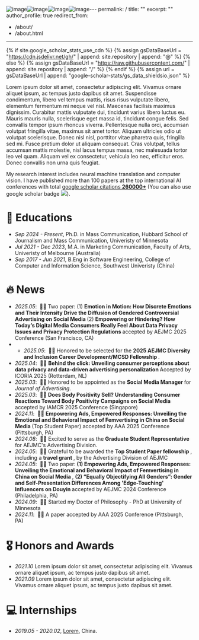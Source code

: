 ![image](https://github.com/user-attachments/assets/fa827f39-50e7-466e-afbd-41387891ec90)![image](https://github.com/user-attachments/assets/d3fba8aa-0f65-42d3-b51a-022ca63e666d)![image](https://github.com/user-attachments/assets/7b951b09-36be-4451-8999-589be18a585d)![image](https://github.com/user-attachments/assets/1af353d0-72c3-4b20-8eca-aa39a9eaadc3)---
permalink: /
title: ""
excerpt: ""
author_profile: true
redirect_from: 
  - /about/
  - /about.html
---

{% if site.google_scholar_stats_use_cdn %}
{% assign gsDataBaseUrl = "https://cdn.jsdelivr.net/gh/" | append: site.repository | append: "@" %}
{% else %}
{% assign gsDataBaseUrl = "https://raw.githubusercontent.com/" | append: site.repository | append: "/" %}
{% endif %}
{% assign url = gsDataBaseUrl | append: "google-scholar-stats/gs_data_shieldsio.json" %}

<span class='anchor' id='about-me'></span>

Lorem ipsum dolor sit amet, consectetur adipiscing elit. Vivamus ornare aliquet ipsum, ac tempus justo dapibus sit amet. Suspendisse condimentum, libero vel tempus mattis, risus risus vulputate libero, elementum fermentum mi neque vel nisl. Maecenas facilisis maximus dignissim. Curabitur mattis vulputate dui, tincidunt varius libero luctus eu. Mauris mauris nulla, scelerisque eget massa id, tincidunt congue felis. Sed convallis tempor ipsum rhoncus viverra. Pellentesque nulla orci, accumsan volutpat fringilla vitae, maximus sit amet tortor. Aliquam ultricies odio ut volutpat scelerisque. Donec nisl nisl, porttitor vitae pharetra quis, fringilla sed mi. Fusce pretium dolor ut aliquam consequat. Cras volutpat, tellus accumsan mattis molestie, nisl lacus tempus massa, nec malesuada tortor leo vel quam. Aliquam vel ex consectetur, vehicula leo nec, efficitur eros. Donec convallis non urna quis feugiat.

My research interest includes neural machine translation and computer vision. I have published more than 100 papers at the top international AI conferences with total <a href='https://scholar.google.com/citations?user=DhtAFkwAAAAJ'>google scholar citations <strong><span id='total_cit'>260000+</span></strong></a> (You can also use google scholar badge <a href='https://scholar.google.com/citations?user=DhtAFkwAAAAJ'><img src="https://img.shields.io/endpoint?url={{ url | url_encode }}&logo=Google%20Scholar&labelColor=f6f6f6&color=9cf&style=flat&label=citations"></a>).

# 📖 Educations
- *Sep 2024 - Present*, Ph.D. in Mass Communication, Hubbard School of Journalism and Mass Communication, Univeristy of Minnesota
- *Jul 2021 - Dec 2023*, M.A. in Marketing Communication, Faculty of Arts, Univeristy of Melbourne (Australia)
- *Sep 2017 - Jun 2021*, B.Eng in Software Engineering, College of Computer and Information Science, Southwest Univeristy (China)

# 🔥 News
- *2025.05*: &nbsp;🎉🎉 Two paper: (1) <strong> Emotion in Motion: How Discrete Emotions and Their Intensity Drive the Diffusion of Gendered Controversial Advertising on Social Media </strong> (2) <strong> Empowering or Hindering? How Today’s Digital Media Consumers Really Feel About Data Privacy Issues and Privacy Protection Regulations </strong> accepted by AEJMC 2025 Conference (San Francisco, CA)
- - *2025.05*: &nbsp;🎉🎉 Honored to be selected for the <strong> 2025 AEJMC Diversity and Inclusion Career Development/MCSD Fellowship </strong>.
- *2025.04*: &nbsp;🎉🎉 <strong> Behind the click: Unveiling consumer perceptions about data privacy and data-driven advertising personalization </strong> Accepted by ICORIA 2025 (Rotterdam, NL)
- *2025.03*: &nbsp;🎉🎉 Honored to be appointed as the <strong> Social Media Manager </strong> for *Journal of Advertising*.
- *2025.03*: &nbsp;🎉🎉 <strong> Does Body Positivity Sell? Understanding Consumer Reactions Toward Body Positivity Campaigns on Social Media </strong> accepted by IAMCR 2025 Conference (Singapore)
- *2024.11*: &nbsp;🎉🎉 <strong> Empowering Ads, Empowered Responses: Unveiling the Emotional and Behavioral Impact of Femvertising in China on Social Media </strong> (Top Student Paper)  accepted by AAA 2025 Conference (Pittsburgh, PA)
- *2024.08*: &nbsp;🎉🎉 Excited to serve as the <strong> Graduate Student Representative </strong> for AEJMC's Advertising Division.
- *2024.05*: &nbsp;🎉🎉 Grateful to be awarded the <strong> Top Student Paper fellowship </strong>, including a <strong> travel grant </strong>, by the Advertising Division of AEJMC
- *2024.05*: &nbsp;🎉🎉 Two paper:<strong> (1) Empowering Ads, Empowered Responses: Unveiling the Emotional and Behavioral Impact of Femvertising in China on Social Media </strong>, <strong>(2) “Equally Objectifying All Genders”: Gender and Self-Presentation Differences Among 'Edge-Touching' Influencers on Douyin </strong> accepted by AEJMC 2024 Conference (Philadelphia, PA)
- *2024.09*: &nbsp;🎉🎉 Started my Doctor of Philosophy - PhD at University of Minnesota
- *2024.11*: &nbsp;🎉🎉 A paper accepted by AAA 2025 Conference (Pittsburgh, PA)

<!--
# 📝 Publications 

<div class='paper-box'><div class='paper-box-image'><div><div class="badge">CVPR 2016</div><img src='images/500x300.png' alt="sym" width="100%"></div></div>
<div class='paper-box-text' markdown="1">

[Deep Residual Learning for Image Recognition](https://openaccess.thecvf.com/content_cvpr_2016/papers/He_Deep_Residual_Learning_CVPR_2016_paper.pdf)

**Kaiming He**, Xiangyu Zhang, Shaoqing Ren, Jian Sun

[**Project**](https://scholar.google.com/citations?view_op=view_citation&hl=zh-CN&user=DhtAFkwAAAAJ&citation_for_view=DhtAFkwAAAAJ:ALROH1vI_8AC) <strong><span class='show_paper_citations' data='DhtAFkwAAAAJ:ALROH1vI_8AC'></span></strong>
- Lorem ipsum dolor sit amet, consectetur adipiscing elit. Vivamus ornare aliquet ipsum, ac tempus justo dapibus sit amet. 
</div>
</div>

- [Lorem ipsum dolor sit amet, consectetur adipiscing elit. Vivamus ornare aliquet ipsum, ac tempus justo dapibus sit amet](https://github.com), A, B, C, **CVPR 2020**
-->


# 🎖 Honors and Awards
- *2021.10* Lorem ipsum dolor sit amet, consectetur adipiscing elit. Vivamus ornare aliquet ipsum, ac tempus justo dapibus sit amet. 
- *2021.09* Lorem ipsum dolor sit amet, consectetur adipiscing elit. Vivamus ornare aliquet ipsum, ac tempus justo dapibus sit amet. 

<!-- 
# 💬 Invited Talks
- *2021.06*, Lorem ipsum dolor sit amet, consectetur adipiscing elit. Vivamus ornare aliquet ipsum, ac tempus justo dapibus sit amet. 
- *2021.03*, Lorem ipsum dolor sit amet, consectetur adipiscing elit. Vivamus ornare aliquet ipsum, ac tempus justo dapibus sit amet.  \| [\[video\]](https://github.com/)
-->


# 💻 Internships
- *2019.05 - 2020.02*, [Lorem](https://github.com/), China.
